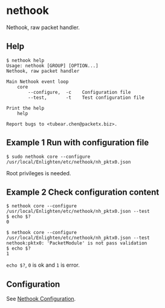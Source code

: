 nethook
===========

Nethook, raw packet handler.

Help
-------------

```
$ nethook help
Usage: nethook [GROUP] [OPTION...]
Nethook, raw packet handler

Main Nethook event loop
    core
        --configure,  -c    Configuration file
        --test,       -t    Test configuration file

Print the help
    help

Report bugs to <tubear.chen@packetx.biz>.
```

Example 1 Run with configuration file
-------------

```
$ sudo nethook core --configure /usr/local/Enlighten/etc/nethook/nh_pktx0.json
```

Root privileges is needed.

Example 2 Check configuration content
-------------

```
$ nethook core --configure /usr/local/Enlighten/etc/nethook/nh_pktx0.json --test
$ echo $?
0

$ nethook core --configure /usr/local/Enlighten/etc/nethook/nh_pktx0.json --test
nethook:pktx0: 'PacketModule' is not pass validation
$ echo $?
1
```

`echo $?`, `0` is ok and `1` is error.

Configuration
-------------

See [Nethook Configuration](Configuration/Nethook-Configuration.md).
